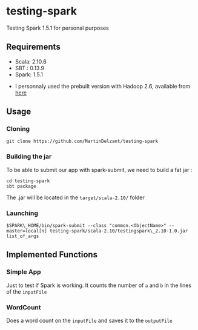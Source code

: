 # testing-spark
Testing Spark 1.5.1 for personal purposes

## Requirements

 * Scala: 2.10.6
 * SBT : 0.13.9
 * Spark: 1.5.1 
 - I personnaly used the prebuilt version with Hadoop 2.6, available from [here](http://www.apache.org/dyn/closer.lua/spark/spark-1.5.1/spark-1.5.1-bin-hadoop2.6.tgz)

## Usage

### Cloning

`git clone https://github.com/MartinDelzant/testing-spark`

### Building the jar

To be able to submit our app with spark-submit, we need to build a fat jar :

```
cd testing-spark
sbt package
```

The .jar will be located in the `target/scala-2.10/` folder

### Launching
  
`$SPARK\_HOME/bin/spark-submit --class "common.<ObjectName>" --master=local[n] testing-spark/scala-2.10/testingspark\_2.10-1.0.jar list_of_args`

## Implemented Functions

### Simple App

Just to test if Spark is working. It counts the number of `a` and `b` in the lines of the `inputFile`

### WordCount

Does a word count on the `inputFile` and saves it to the `outputFile`



